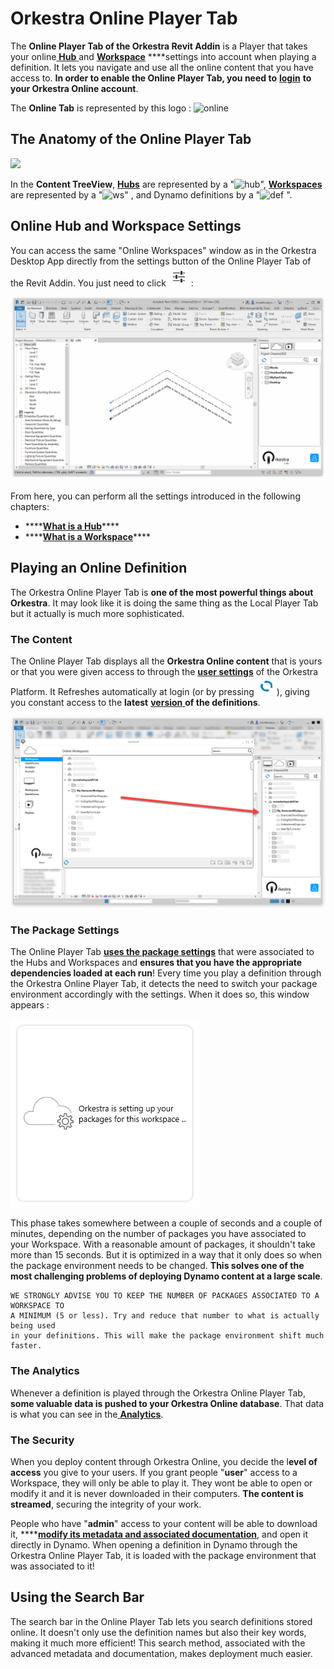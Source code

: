 # Orkestra Online Player Tab

The **Online Player Tab of the Orkestra Revit Addin** is a Player that takes your online[ **Hub** ](../orkestra-desktop-app/what-is-a-hub.md)and [**Workspace**](../orkestra-desktop-app/what-is-a-workspace.md) ****settings into account when playing a definition. It lets you navigate and use all the online content that you have access to. **In order to enable the Online Player Tab, you need to** [**login**](login.md) **to your Orkestra Online account**.

The **Online Tab** is represented by this logo : ![online](https://datashapes.files.wordpress.com/2020/05/onlineicon.png?)

## The Anatomy of the Online Player Tab

![](https://datashapes.files.wordpress.com/2020/05/onlinetabanatomy.png?)

In the **Content TreeView**, [**Hubs**](../orkestra-desktop-app/what-is-a-hub.md) are represented by a "![hub](https://datashapes.files.wordpress.com/2020/05/cloudi.png?resize=30%2C20)", [**Workspaces**](../orkestra-desktop-app/what-is-a-workspace.md) are represented by a "![ws](https://datashapes.files.wordpress.com/2020/05/workspace.png?)" , and Dynamo definitions by a "![def](https://datashapes.files.wordpress.com/2020/05/definition.png?) ".

## Online Hub and Workspace Settings

You can access the same "Online Workspaces" window as in the Orkestra Desktop App directly from the settings button of the Online Player Tab of the Revit Addin. You just need to click ![](../.gitbook/assets/settings.PNG):

![Accessing the Online Hub/ Workspace Settings](../.gitbook/assets/online-hub-settings.gif)

From here, you can perform all the settings introduced in the following chapters:

* \*\*\*\*[**What is a Hub**](../orkestra-desktop-app/what-is-a-hub.md)\*\*\*\*
* \*\*\*\*[**What is a Workspace**](../orkestra-desktop-app/what-is-a-workspace.md)\*\*\*\*

## Playing an Online Definition

The Orkestra Online Player Tab is **one of the most powerful things about Orkestra**. It may look like it is doing the same thing as the Local Player Tab but it actually is much more sophisticated.

### The Content

The Online Player Tab displays all the **Orkestra Online content** that is yours or that you were given access to through the [**user settings**](../orkestra-desktop-app/what-is-a-workspace.md#user-settings) of the Orkestra Platform. It Refreshes automatically at login \(or by pressing ![](../.gitbook/assets/refresh.png)\), giving you constant access to the **latest** [**version** ](../orkestra-desktop-app/versioning.md)**of the definitions**.

![Direct Access to You Online Content Through the Online Player Tab](../.gitbook/assets/onlinecontent.png)

### The Package Settings

The Online Player Tab [**uses the package settings**](../orkestra-desktop-app/what-is-a-workspace.md#package-settings) that were associated to the Hubs and Workspaces and **ensures that you have the appropriate dependencies loaded at each run**! Every time you play a definition through the Orkestra Online Player Tab, it detects the need to switch your package environment accordingly with the settings. When it does so, this window appears : 

![Orkestra Automatically Switches Your Packages to Fit the Workspace Settings](../.gitbook/assets/packagesetting.PNG)

This phase takes somewhere between a couple of seconds and a couple of minutes, depending on the number of packages you have associated to your Workspace. With a reasonable amount of packages, it shouldn't take more than 15 seconds. But it is optimized in a way that it only does so when the package environment needs to be changed. **This solves one of the most challenging problems of deploying Dynamo content at a large scale**. 

```text
WE STRONGLY ADVISE YOU TO KEEP THE NUMBER OF PACKAGES ASSOCIATED TO A WORKSPACE TO 
A MINIMUM (5 or less). Try and reduce that number to what is actually being used 
in your definitions. This will make the package environment shift much faster.
```

### The Analytics

Whenever a definition is played through the Orkestra Online Player Tab, **some valuable data is pushed to your Orkestra Online database**. That data is what you can see in the[ **Analytics**](../orkestra-desktop-app/analytics.md).

### The Security

When you deploy content through Orkestra Online, you decide the l**evel of access** you give to your users. If you grant people "**user**" access to a Workspace, they will only be able to play it. They wont be able to open or modify it and it is never downloaded in their computers. **The content is streamed**, securing the integrity of your work.

People who have "**admin**" access to your content will be able to download it, ****[**modify its metadata and associated documentation**](../orkestra-desktop-app/definition-metadata-and-documentation-1.md), and open it directly in Dynamo. When opening a definition in Dynamo through the Orkestra Online Player Tab, it is loaded with the package environment that was associated to it!

## Using the Search Bar

The search bar in the Online Player Tab lets you search definitions stored online. It doesn't only use the definition names but also their key words, making it much more efficient! This search method, associated with the advanced metadata and documentation, makes deployment much easier. 



